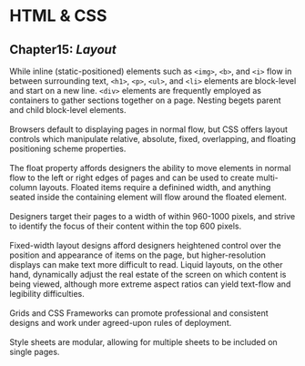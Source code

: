 # HTML & CSS
## Chapter15: _Layout_
While inline (static-positioned) elements such as `<img>`, `<b>`, and `<i>` flow in between surrounding text, `<h1>`, `<p>`, `<ul>`, and `<li>` elements are block-level and start on a new line.  `<div>` elements are frequently employed as containers to gather sections together on a page.  Nesting begets parent and child block-level elements.<br><br>
Browsers default to displaying pages in normal flow, but CSS offers layout controls which manipulate relative, absolute, fixed, overlapping, and floating positioning scheme properties.<br><br>
The float property affords designers the ability to move elements in normal flow to the left or right edges of pages and can be used to create multi-column layouts.  Floated items require a definined width, and anything seated inside the containing element will flow around the floated element.<br><br>
Designers target their pages to a width of within 960-1000 pixels, and strive to identify the focus of their content within the top 600 pixels.<br><br>
Fixed-width layout designs afford designers heightened control over the position and appearance of items on the page, but higher-resolution displays can make text more difficult to read.  Liquid layouts, on the other hand, dynamically adjust the real estate of the screen on which content is being viewed, although more extreme aspect ratios can yield text-flow and legibility difficulties.<br><br>
Grids and CSS Frameworks can promote professional and consistent designs and work under agreed-upon rules of deployment.<br><br>
Style sheets are modular, allowing for multiple sheets to be included on single pages.